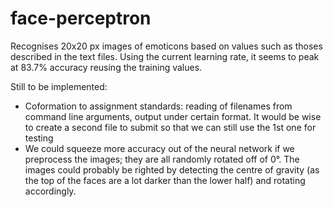 # face-perceptron

Recognises 20x20 px images of emoticons based on values such as thoses described in the text files.
Using the current learning rate, it seems to peak at 83.7% accuracy reusing the training values.

Still to be implemented:
- Coformation to assignment standards: reading of filenames from command line arguments, output under certain format. It would be wise to create a second file to submit so that we can still use the 1st one for testing
- We could squeeze more accuracy out of the neural network if we preprocess the images; they are all randomly rotated off of 0°. The images could probably be righted by detecting the centre of gravity (as the top of the faces are a lot darker than the lower half) and rotating accordingly.
